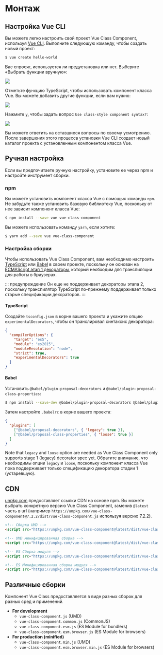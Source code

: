# Монтаж

## Настройка Vue CLI

Вы можете легко настроить свой проект Vue Class Component, используя [Vue CLI](https://cli.vuejs.org/). Выполните следующую команду, чтобы создать новый проект:

```sh
$ vue create hello-world
```

Вас спросят, используется ли предустановка или нет. Выберите «Выбрать функции вручную»:

![](../assets/vue-cli-1.png)

Отметьте функцию TypeScript, чтобы использовать компонент класса Vue. Вы можете добавить другие функции, если вам нужно:

![](../assets/vue-cli-2.png)

Нажмите `y`, чтобы задать вопрос `Use class-style component syntax?`:

![](../assets/vue-cli-3.png)

Вы можете ответить на оставшиеся вопросы по своему усмотрению. После завершения этого процесса установки Vue CLI создает новый каталог проекта с установленным компонентом класса Vue.

## Ручная настройка

Если вы предпочитаете ручную настройку, установите ее через npm и настройте инструмент сборки.

### npm

Вы можете установить компонент класса Vue с помощью команды `npm`. Не забудьте также установить базовую библиотеку Vue, поскольку от нее зависит компонент класса Vue:

```sh
$ npm install --save vue vue-class-component
```

Вы можете использовать команду `yarn`, если хотите:

```sh
$ yarn add --save vue vue-class-component
```

### Настройка сборки

Чтобы использовать Vue Class Component, вам необходимо настроить [TypeScript](https://www.typescriptlang.org/) или [Babel](https://babeljs.io/) в своем проекте, поскольку он основан на [ECMAScript этап 1 декораторы](https://github.com/wycats/javascript-decorators/blob/master/README.md), который необходим для транспиляции для работы в браузерах.

::: предупреждение
Он еще не поддерживает декораторы этапа 2, поскольку транспилятор TypeScript по-прежнему поддерживает только старые спецификации декораторов.
:::

#### TypeScript

Создайте `tsconfig.json` в корне вашего проекта и укажите опцию `experimentalDecorators`, чтобы он транслировал синтаксис декоратора:

```json
{
  "compilerOptions": {
    "target": "es5",
    "module": "es2015",
    "moduleResolution": "node",
    "strict": true,
    "experimentalDecorators": true
  }
}
```

#### Babel

Установить `@babel/plugin-proposal-decorators` и `@babel/plugin-proposal-class-properties`:

```sh
$ npm install --save-dev @babel/plugin-proposal-decorators @babel/plugin-proposal-class-properties
```

Затем настройте `.babelrc` в корне вашего проекта:

```json
{
  "plugins": [
    ["@babel/proposal-decorators", { "legacy": true }],
    ["@babel/proposal-class-properties", { "loose": true }]
  ]
}
```

Note that `legacy` and `loose` option are needed as Vue Class Component only supports stage 1 (legacy) decorator spec yet.
Обратите внимание, что необходимы опции `legacy` и `loose`, поскольку компонент класса Vue пока поддерживает только спецификацию декоратора стадии 1 (устаревшую).

## CDN

[unpkg.com](https://unpkg.com/) предоставляет ссылки CDN на основе npm. Вы можете выбрать конкретную версию Vue Class Component, заменив `@latest` часть в url (например `https://unpkg.com/vue-class-component@7.2.2/dist/vue-class-component.js` используя версию 7.2.2).

```html
<!-- Сборка UMD -->
<script src="https://unpkg.com/vue-class-component@latest/dist/vue-class-component.js"></script>

<!-- UMD минифицированная сборка -->
<script src="https://unpkg.com/vue-class-component@latest/dist/vue-class-component.min.js"></script>

<!-- ES Сборка модуля -->
<script src="https://unpkg.com/vue-class-component@latest/dist/vue-class-component.esm.browser.js"></script>

<!-- ES Минифицированная сборка модуля -->
<script src="https://unpkg.com/vue-class-component@latest/dist/vue-class-component.esm.browser.min.js"></script>
```

## Различные сборки

Компонент Vue Class предоставляется в виде разных сборок для разных сред и применений.

- **For development**
  - `vue-class-component.js` (UMD)
  - `vue-class-component.common.js` (CommonJS)
  - `vue-class-component.esm.js` (ES Module for bundlers)
  - `vue-class-component.esm.browser.js` (ES Module for browsers)
- **For production (minified)**
  - `vue-class-component.min.js` (UMD)
  - `vue-class-component.esm.browser.min.js` (ES Module for browsers)
